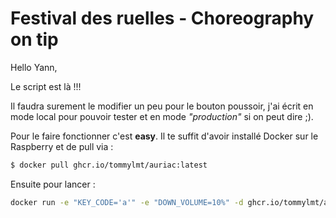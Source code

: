 # Festival des ruelles - Choreography on tip

Hello Yann,

Le script est là !!!

Il faudra surement le modifier un peu pour le bouton poussoir, j'ai écrit en mode local pour pouvoir tester et en mode *"production"* si on peut dire ;).

Pour le faire fonctionner c'est **easy**.
Il te suffit d'avoir installé Docker sur le Raspberry et de pull via : 

```bash
$ docker pull ghcr.io/tommylmt/auriac:latest 
```

Ensuite pour lancer : 

```bash 
docker run -e "KEY_CODE='a'" -e "DOWN_VOLUME=10%" -d ghcr.io/tommylmt/auriac
```

